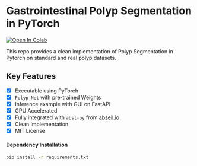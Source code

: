 # Gastrointestinal Polyp Segmentation in PyTorch

[![Open In Colab](https://colab.research.google.com/assets/colab-badge.svg)](https://github.com/atp1988/gastrointestinal-polyp/blob/main/Polyp-Net.ipynb)

This repo provides a clean implementation of Polyp Segmentation in Pytorch on standard and real polyp datasets.

## Key Features

- [x] Executable using PyTorch 
- [x] `Polyp-Net` with pre-trained Weights
- [x] Inference example with GUI on FastAPI
- [x] GPU Accelerated 
- [x] Fully integrated with `absl-py` from [abseil.io](https://abseil.io)
- [x] Clean implementation
- [x] MIT License

#### Dependency Installation

```bash
pip install -r requirements.txt
```
